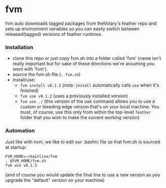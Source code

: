 fvm
===

fvm auto downloads tagged packages from theVolary's feather repo and sets up environment variables so you can easily switch between released(tagged) versions of feather runtimes.

### Installation
- clone this repo or just copy fvm.sh into a folder called 'fvm' (name isn't really important but for sake of these directions we're assuming you went with 'fvm').
- source the fvm.sh file (`. fvm.sh`)
- install/use:
  - `fvm install v0.1.3` (note: `install` automatically calls `use` when it's finished)
  - `fvm use v0.1.2` (uses a previously installed version)
  - `fvm use ./` (this version of the use command allows you to use a custom or bleeding edge version that's on your local machine. You must, of course, use this only from within the top-level `feather` folder that you wish to make the current working version)

### Automation
Just like with nvm, we like to edit our .bashrc file so that fvm.sh is sourced at startup:
    
    FVM_HOME=~/mainline/fvm
    . $FVM_HOME/fvm.sh
    fvm use v0.1.3
   
(and of course you would update the final line to use a new version as you upgrade the "default" version on your machine)